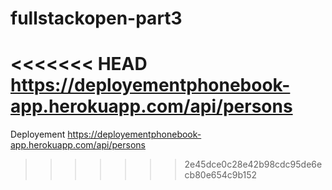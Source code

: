 # fullstackopen-part3
<<<<<<< HEAD
https://deployementphonebook-app.herokuapp.com/api/persons
=======
Deployement
https://deployementphonebook-app.herokuapp.com/api/persons
>>>>>>> 2e45dce0c28e42b98cdc95de6ecb80e654c9b152

